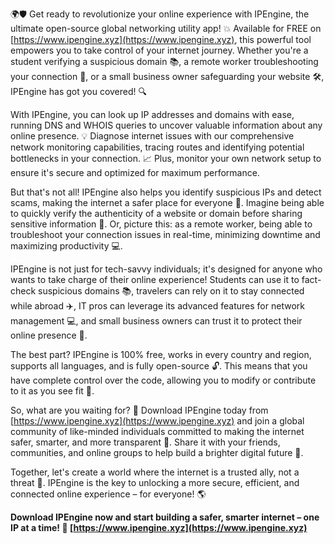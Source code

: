 🌍🛡️ Get ready to revolutionize your online experience with IPEngine, the ultimate open-source global networking utility app! 💥 Available for FREE on [https://www.ipengine.xyz](https://www.ipengine.xyz), this powerful tool empowers you to take control of your internet journey. Whether you're a student verifying a suspicious domain 📚, a remote worker troubleshooting your connection 🏢, or a small business owner safeguarding your website 🛠️, IPEngine has got you covered! 🔍

With IPEngine, you can look up IP addresses and domains with ease, running DNS and WHOIS queries to uncover valuable information about any online presence. 💡 Diagnose internet issues with our comprehensive network monitoring capabilities, tracing routes and identifying potential bottlenecks in your connection. 📈 Plus, monitor your own network setup to ensure it's secure and optimized for maximum performance.

But that's not all! IPEngine also helps you identify suspicious IPs and detect scams, making the internet a safer place for everyone 💪. Imagine being able to quickly verify the authenticity of a website or domain before sharing sensitive information 📲. Or, picture this: as a remote worker, being able to troubleshoot your connection issues in real-time, minimizing downtime and maximizing productivity 💻.

IPEngine is not just for tech-savvy individuals; it's designed for anyone who wants to take charge of their online experience! Students can use it to fact-check suspicious domains 📚, travelers can rely on it to stay connected while abroad ✈️, IT pros can leverage its advanced features for network management 💻, and small business owners can trust it to protect their online presence 🏢.

The best part? IPEngine is 100% free, works in every country and region, supports all languages, and is fully open-source 🔓. This means that you have complete control over the code, allowing you to modify or contribute to it as you see fit 💪.

So, what are you waiting for? 🎉 Download IPEngine today from [https://www.ipengine.xyz](https://www.ipengine.xyz) and join a global community of like-minded individuals committed to making the internet safer, smarter, and more transparent 🔗. Share it with your friends, communities, and online groups to help build a brighter digital future 💫.

Together, let's create a world where the internet is a trusted ally, not a threat 🌟. IPEngine is the key to unlocking a more secure, efficient, and connected online experience – for everyone! 🌎

**Download IPEngine now and start building a safer, smarter internet – one IP at a time! 🔗 [https://www.ipengine.xyz](https://www.ipengine.xyz)**